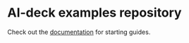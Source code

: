 # AI-deck examples repository

Check out the [documentation](https://www.bitcraze.io/documentation/repository/AIdeck_examples/master/)
for starting guides. 
